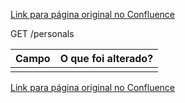 [Link para página original no Confluence](https://openfinancebrasil.atlassian.net/wiki/spaces/OF/pages/109904132)

GET /personals

| **Campo** | **O que foi alterado?** |
| --- | --- |
|  |  |

[Link para página original no Confluence](https://openfinancebrasil.atlassian.net/wiki/spaces/OF/pages/109904132)